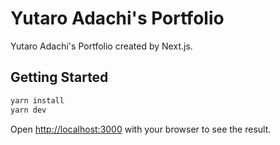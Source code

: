 # Yutaro Adachi's Portfolio

Yutaro Adachi's Portfolio created by Next.js.

## Getting Started

```bash
yarn install
yarn dev
```

Open [http://localhost:3000](http://localhost:3000) with your browser to see the result.
